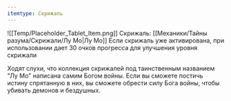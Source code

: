 ```yaml
---
itemtype: Скрижаль
---
```

![[Temp/Placeholder_Tablet_Item.png]]
Скрижаль: [[Механики/Тайны разума/Скрижали/Лу Мо|Лу Мо]]
Если скрижаль уже активирована, при использовании дает 30 очков прогресса для улучшения уровня скрижали

Ходят слухи, что коллекция скрижалей под таинственным названием "Лу Мо" написана самим Богом войны. Если вы сможете постичь истину спрятанную в них, вы сможете обрести силу Бога войны, чтобы убивать демонов и бездушных.
